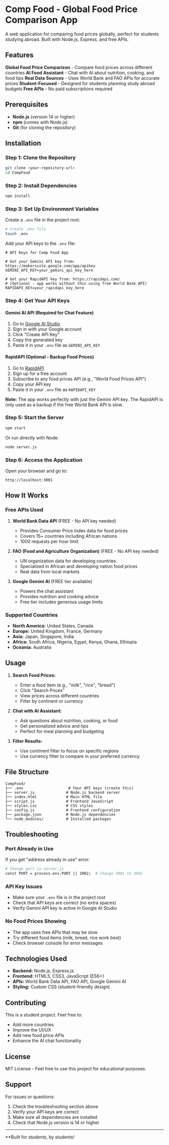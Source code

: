 # Comp Food - Global Food Price Comparison App

A web application for comparing food prices globally, perfect for students studying abroad. Built with Node.js, Express, and free APIs.

## Features

**Global Food Price Comparison** - Compare food prices across different countries
**AI Food Assistant** - Chat with AI about nutrition, cooking, and food tips
**Real Data Sources** - Uses World Bank and FAO APIs for accurate prices
**Student-Focused** - Designed for students planning study abroad budgets
 **Free APIs** - No paid subscriptions required

## Prerequisites

- **Node.js** (version 14 or higher)
- **npm** (comes with Node.js)
- **Git** (for cloning the repository)

## Installation

### Step 1: Clone the Repository
```bash
git clone <your-repository-url>
cd CompFood
```

### Step 2: Install Dependencies
```bash
npm install
```

### Step 3: Set Up Environment Variables

Create a `.env` file in the project root:

```bash
# Create .env file
touch .env
```

Add your API keys to the `.env` file:

```env
# API Keys for Comp Food App

# Get your Gemini API key from: https://makersuite.google.com/app/apikey
GEMINI_API_KEY=your_gemini_api_key_here

# Get your RapidAPI key from: https://rapidapi.com/
# (Optional - app works without this using free World Bank API)
RAPIDAPI_KEY=your_rapidapi_key_here
```

### Step 4: Get Your API Keys

#### Gemini AI API (Required for Chat Feature)
1. Go to [Google AI Studio](https://makersuite.google.com/app/apikey)
2. Sign in with your Google account
3. Click "Create API Key"
4. Copy the generated key
5. Paste it in your `.env` file as `GEMINI_API_KEY`

#### RapidAPI (Optional - Backup Food Prices)
1. Go to [RapidAPI](https://rapidapi.com/)
2. Sign up for a free account
3. Subscribe to any food prices API (e.g., "World Food Prices API")
4. Copy your API key
5. Paste it in your `.env` file as `RAPIDAPI_KEY`

**Note:** The app works perfectly with just the Gemini API key. The RapidAPI is only used as a backup if the free World Bank API is slow.

### Step 5: Start the Server

```bash
npm start
```

Or run directly with Node:
```bash
node server.js
```

### Step 6: Access the Application

Open your browser and go to:
```
http://localhost:3001
```

## How It Works

### Free APIs Used

1. **World Bank Data API** (FREE - No API key needed)
   - Provides Consumer Price Index data for food prices
   - Covers 15+ countries including African nations
   - 1000 requests per hour limit

2. **FAO (Food and Agriculture Organization)** (FREE - No API key needed)
   - UN organization data for developing countries
   - Specialized in African and developing nation food prices
   - Real data from local markets

3. **Google Gemini AI** (FREE tier available)
   - Powers the chat assistant
   - Provides nutrition and cooking advice
   - Free tier includes generous usage limits

### Supported Countries

- **North America:** United States, Canada
- **Europe:** United Kingdom, France, Germany
- **Asia:** Japan, Singapore, India
- **Africa:** South Africa, Nigeria, Egypt, Kenya, Ghana, Ethiopia
- **Oceania:** Australia

## Usage

1. **Search Food Prices:**
   - Enter a food item (e.g., "milk", "rice", "bread")
   - Click "Search Prices"
   - View prices across different countries
   - Filter by continent or currency

2. **Chat with AI Assistant:**
   - Ask questions about nutrition, cooking, or food
   - Get personalized advice and tips
   - Perfect for meal planning and budgeting

3. **Filter Results:**
   - Use continent filter to focus on specific regions
   - Use currency filter to compare in your preferred currency

## File Structure

```
CompFood/
├── .env                    # Your API keys (create this)
├── server.js              # Node.js backend server
├── index.html             # Main HTML file
├── script.js              # Frontend JavaScript
├── styles.css             # CSS styles
├── config.js              # Frontend configuration
├── package.json           # Node.js dependencies
└── node_modules/          # Installed packages
```

## Troubleshooting

### Port Already in Use
If you get "address already in use" error:
```bash
# Change port in server.js
const PORT = process.env.PORT || 3002;  # Change 3001 to 3002
```

### API Key Issues
- Make sure your `.env` file is in the project root
- Check that API keys are correct (no extra spaces)
- Verify Gemini API key is active in Google AI Studio

### No Food Prices Showing
- The app uses free APIs that may be slow
- Try different food items (milk, bread, rice work best)
- Check browser console for error messages

## Technologies Used

- **Backend:** Node.js, Express.js
- **Frontend:** HTML5, CSS3, JavaScript (ES6+)
- **APIs:** World Bank Data API, FAO API, Google Gemini AI
- **Styling:** Custom CSS (student-friendly design)

## Contributing

This is a student project. Feel free to:
- Add more countries
- Improve the UI/UX
- Add new food price APIs
- Enhance the AI chat functionality

## License

MIT License - Feel free to use this project for educational purposes.

## Support

For issues or questions:
1. Check the troubleshooting section above
2. Verify your API keys are correct
3. Make sure all dependencies are installed
4. Check that Node.js version is 14 or higher

---

**Built for students, by students! 